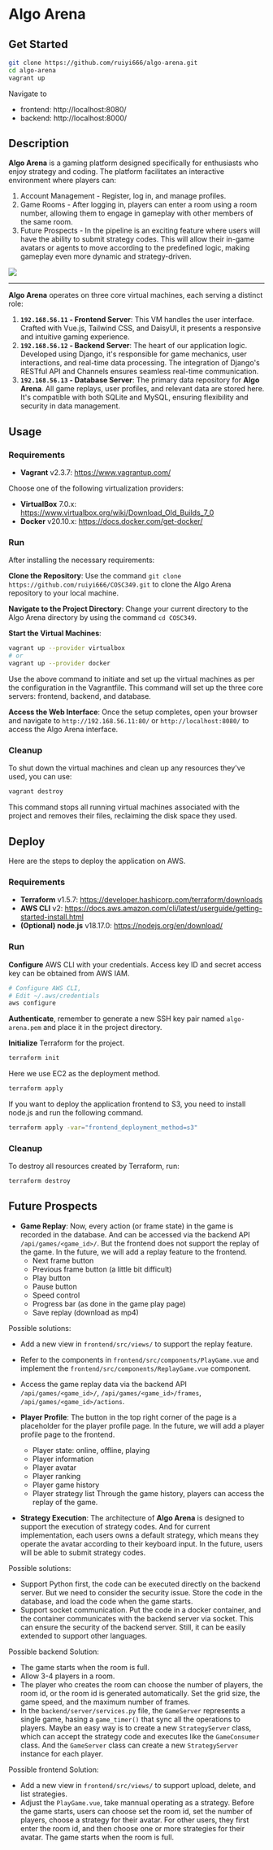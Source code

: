 # Algo Arena

## Get Started

```bash
git clone https://github.com/ruiyi666/algo-arena.git
cd algo-arena
vagrant up
```

Navigate to 

- frontend: http://localhost:8080/ 
- backend: http://localhost:8000/

## Description

**Algo Arena** is a gaming platform designed specifically for enthusiasts who enjoy strategy and coding. The platform facilitates an interactive environment where players can:

1. Account Management - Register, log in, and manage profiles.
2. Game Rooms - After logging in, players can enter a room using a room number, allowing them to engage in gameplay with other members of the same room.
3. Future Prospects - In the pipeline is an exciting feature where users will have the ability to submit strategy codes. This will allow their in-game avatars or agents to move according to the predefined logic, making gameplay even more dynamic and strategy-driven.

![](docs/page.png)

---

**Algo Arena** operates on three core virtual machines, each serving a distinct role:

1. **`192.168.56.11` - Frontend Server**: This VM handles the user interface. Crafted with Vue.js, Tailwind CSS, and DaisyUI, it presents a responsive and intuitive gaming experience.
2. **`192.168.56.12` - Backend Server**: The heart of our application logic. Developed using Django, it's responsible for game mechanics, user interactions, and real-time data processing. The integration of Django's RESTful API and Channels ensures seamless real-time communication.
3. **`192.168.56.13` - Database Server**: The primary data repository for **Algo Arena**. All game replays, user profiles, and relevant data are stored here. It's compatible with both SQLite and MySQL, ensuring flexibility and security in data management.

## Usage

### Requirements

- **Vagrant** v2.3.7: https://www.vagrantup.com/

Choose one of the following virtualization providers:

- **VirtualBox** 7.0.x: https://www.virtualbox.org/wiki/Download_Old_Builds_7_0
- **Docker** v20.10.x: https://docs.docker.com/get-docker/

### Run

After installing the necessary requirements:

**Clone the Repository**:
Use the command `git clone https://github.com/ruiyi666/COSC349.git` to clone the Algo Arena repository to your local machine.

**Navigate to the Project Directory**:
Change your current directory to the Algo Arena directory by using the command `cd COSC349`.

**Start the Virtual Machines**:

```bash
vagrant up --provider virtualbox
# or
vagrant up --provider docker
```

Use the above command to initiate and set up the virtual machines as per the configuration in the Vagrantfile. This command will set up the three core servers: frontend, backend, and database.

**Access the Web Interface**:
Once the setup completes, open your browser and navigate to `http://192.168.56.11:80/` or `http://localhost:8080/` to access the Algo Arena interface.

### Cleanup

To shut down the virtual machines and clean up any resources they've used, you can use:

```bash
vagrant destroy
```

This command stops all running virtual machines associated with the project and removes their files, reclaiming the disk space they used.

## Deploy

Here are the steps to deploy the application on AWS.

### Requirements

- **Terraform** v1.5.7: https://developer.hashicorp.com/terraform/downloads
- **AWS CLI** v2: https://docs.aws.amazon.com/cli/latest/userguide/getting-started-install.html
- **(Optional) node.js** v18.17.0: https://nodejs.org/en/download/

### Run

**Configure** AWS CLI with your credentials. Access key ID and secret access key can be obtained from AWS IAM.

```bash
# Configure AWS CLI, 
# Edit ~/.aws/credentials
aws configure
```

**Authenticate**, remember to generate a new SSH key pair named `algo-arena.pem` and place it in the project directory.

**Initialize** Terraform for the project.

```bash
terraform init
```

Here we use EC2 as the deployment method.

```bash
terraform apply
```

If you want to deploy the application frontend to S3, you need to install node.js and run the following command.

```bash
terraform apply -var="frontend_deployment_method=s3"
```

### Cleanup

To destroy all resources created by Terraform, run:

```bash
terraform destroy
```

## Future Prospects

- **Game Replay**: Now, every action (or frame state) in the game is recorded in the database. And can be accessed via the backend API `/api/games/<game_id>/`. But the frontend does not support the replay of the game. In the future, we will add a replay feature to the frontend.
   - Next frame button
   - Previous frame button (a little bit difficult)
   - Play button
   - Pause button
   - Speed control
   - Progress bar (as done in the game play page)
   - Save replay (download as mp4)

Possible solutions:
   - Add a new view in `frontend/src/views/` to support the replay feature.
   - Refer to the components in `frontend/src/components/PlayGame.vue` and implement the `frontend/src/components/ReplayGame.vue` component.
   - Access the game replay data via the backend API `/api/games/<game_id>/`, `/api/games/<game_id>/frames`, `/api/games/<game_id>/actions`.

- **Player Profile**: The button in the top right corner of the page is a placeholder for the player profile page. In the future, we will add a player profile page to the frontend. 
   - Player state: online, offline, playing
   - Player information
   - Player avatar
   - Player ranking
   - Player game history
   - Player strategy list
Through the game history, players can access the replay of the game.

- **Strategy Execution**: The architecture of **Algo Arena** is designed to support the execution of strategy codes. And for current implementation, each users owns a default strategy, which means they operate the avatar according to their keyboard input. In the future, users will be able to submit strategy codes.

Possible solutions:
   - Support Python first, the code can be executed directly on the backend server. But we need to consider the security issue. Store the code in the database, and load the code when the game starts.
   - Support socket communication. Put the code in a docker container, and the container communicates with the backend server via socket. This can ensure the security of the backend server. Still, it can be easily extended to support other languages.

Possible backend Solution:
   - The game starts when the room is full.
   - Allow 3-4 players in a room.
   - The player who creates the room can choose the number of players, the room id, or the room id is generated automatically. Set the grid size, the game speed, and the maximum number of frames.
   - In the `backend/server/services.py` file, the `GameServer` represents a single game, hasing a `game_timer()` that sync all the operations to players. Maybe an easy way is to create a new `StrategyServer` class, which can accept the strategy code and executes like the `GameConsumer` class. And the `GameServer` class can create a new `StrategyServer` instance for each player.

Possible frontend Solution:
   - Add a new view in `frontend/src/views/` to support upload, delete, and list strategies.
   - Adjust the `PlayGame.vue`, take mannual operating as a strategy. Before the game starts, users can choose set the room id, set the number of players, choose a strategy for their avatar. For other users, they first enter the room id, and then choose one or more strategies for their avatar. The game starts when the room is full.
   

